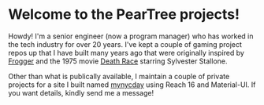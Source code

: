 # Welcome to the PearTree projects!

Howdy! I'm a senior engineer (now a program manager) who has worked in the tech industry for over 20 years. I've kept a couple of gaming project repos up that I 
have built many years ago that were originally inspired by [Frogger](https://en.wikipedia.org/wiki/Frogger) and the 1975 movie [Death Race](https://www.imdb.com/title/tt0072856/) starring Sylvester Stallone.

Other than what is publically available, I maintain a couple of private projects for a site I built named [mynycday](https://mynycday.com) using Reach 16 and Material-UI. If you want details, kindly send me a message!
